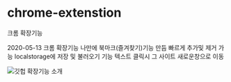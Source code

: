 # chrome-extenstion
크롬 확장기능

2020-05-13 크롬 확장기능 나만에 북마크(즐겨찾기)기능 만듬 빠르게 추가및 제거 가능 
localstorage에 저장 및 불러오기 기능 텍스트 클릭시 그 사이트 새로운창으로 이동

![깃헙 확장기능 소개](https://user-images.githubusercontent.com/60841247/81770901-8b7bf100-951c-11ea-9389-c16acb474821.PNG)

